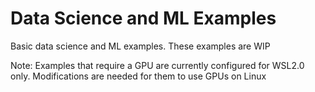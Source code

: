 # Data Science and ML Examples

Basic data science and ML examples. These examples are WIP

Note: Examples that require a GPU are currently configured for WSL2.0 only. Modifications are needed for them to use GPUs on Linux